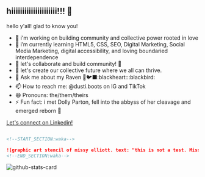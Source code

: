 ## hiiiiiiiiiiiiiiiiiiiii!!! 👋

<!--dustiboots
**dustiboots/dustiboots** is a ✨ _special_ ✨ repository because its `README.md` (this file) appears on your GitHub profile.-->

hello y'all! glad to know you!

- 🔭 i'm working on building community and collective power rooted in love
- 🌱 i’m currently learning HTML5, CSS, SEO, Digital Marketing, Social Media Marketing, digital accessibility, and loving boundaried interdependence
- 👯 let's collaborate and build community! :raised_hands:
- 🤔 let's create our collective future where we all can thrive.
- 💬 Ask me about my Raven 🖤🐦‍⬛:blackheart:::blackbird:
- 📫 How to reach me: @dusti.boots on IG and TikTok
- 😄 Pronouns: the/them/theirs
- ⚡ Fun fact: i met Dolly Parton, fell into the abbyss of her cleavage and emerged reborn :butterfly:
<!--START_SECTION:waka-->
[Let's connect on Linkedin!](https://linkedin.com/in/dustiyamaguchi)
<!--END_SECTION:waka-->
```markdown

<!--START_SECTION:waka-->

![graphic art stencil of missy elliott. text: "this is not a test. Missy Elliott"](https://github.com/dustiboots/dustiboots/blob/main/assets/Missy%20Elliott%20artworks-000104723271-sgt8j5-t500x500.jpg)
<!--END_SECTION:waka-->

```
![github-stats-card](https://kasroudra-stats-card.onrender.com/lang?user=dustiboots&theme=dark&layout=compact&type=piechart)
